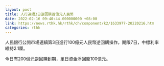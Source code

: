 ```yaml
---
layout: post
title: 人行連續3日逆回購百億元人民幣
date: 2022-02-16 09:40:44.000000000 +08:00
link: https://news.rthk.hk/rthk/ch/component/k2/1633977-20220216.htm
categories: rthk
---
```


人民銀行公開市場連續第3日進行100億元人民幣逆回購操作，期限7日，中標利率維持2.1厘。

今日有200億元逆回購到期，單日資金淨回籠100億元。
